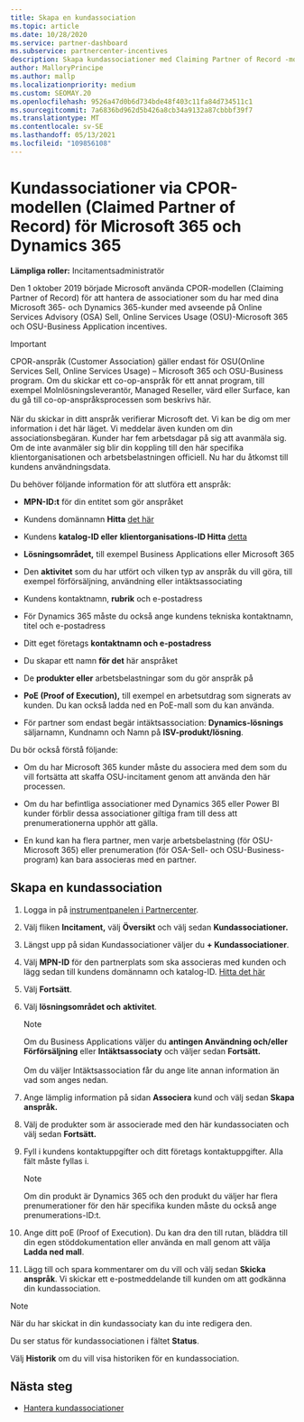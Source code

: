 ```yaml
---
title: Skapa en kundassociation
ms.topic: article
ms.date: 10/28/2020
ms.service: partner-dashboard
ms.subservice: partnercenter-incentives
description: Skapa kundassociationer med Claiming Partner of Record -modellen (CPOR). Hjälper till att hantera försäljning, användning och incitament för Microsoft 365 & Dynamics 365-kunder.
author: MalloryPrincipe
ms.author: mallp
ms.localizationpriority: medium
ms.custom: SEOMAY.20
ms.openlocfilehash: 9526a47d0b6d734bde48f403c11fa84d734511c1
ms.sourcegitcommit: 7a6836bd962d5b426a8cb34a9132a87cbbbf39f7
ms.translationtype: MT
ms.contentlocale: sv-SE
ms.lasthandoff: 05/13/2021
ms.locfileid: "109856108"
---
```

# <a name="customer-associations-via-the-claimed-partner-of-record-cpor-model-for-microsoft-365-and-dynamics-365"></a>Kundassociationer via CPOR-modellen (Claimed Partner of Record) för Microsoft 365 och Dynamics 365


**Lämpliga roller:** Incitamentsadministratör

Den 1 oktober 2019 började Microsoft använda CPOR-modellen (Claiming Partner of Record) för att hantera de associationer som du har med dina Microsoft 365- och Dynamics 365-kunder med avseende på Online Services Advisory (OSA) Sell, Online Services Usage (OSU)-Microsoft 365 och OSU-Business Application incentives.

>[!Important]
> CPOR-anspråk (Customer Association) gäller endast för OSU(Online Services Sell, Online Services Usage) – Microsoft 365 och OSU-Business program. Om du skickar ett co-op-anspråk för ett annat program, till exempel Molnlösningsleverantör, Managed Reseller, värd eller Surface, kan du gå till co-op-anspråksprocessen som beskrivs här. <br><br>När du skickar in ditt anspråk verifierar Microsoft det. Vi kan be dig om mer information i det här läget. Vi meddelar även kunden om din associationsbegäran. Kunder har fem arbetsdagar på sig att avanmäla sig. Om de inte avanmäler sig blir din koppling till den här specifika klientorganisationen och arbetsbelastningen officiell. Nu har du åtkomst till kundens användningsdata. 

Du behöver följande information för att slutföra ett anspråk:

- **MPN-ID:t** för din entitet som gör anspråket

- Kundens domännamn **Hitta** [det här](find-ids-and-domain-names.md)

- Kundens **katalog-ID eller** **klientorganisations-ID Hitta** [detta](find-ids-and-domain-names.md)

- **Lösningsområdet,** till exempel Business Applications eller Microsoft 365

- Den **aktivitet** som du har utfört och vilken typ av anspråk du vill göra, till exempel förförsäljning, användning eller intäktsassociating

- Kundens kontaktnamn, **rubrik** och e-postadress

- För Dynamics 365 måste du också ange  kundens tekniska kontaktnamn, titel och e-postadress

- Ditt eget företags **kontaktnamn och e-postadress**

- Du skapar ett namn **för det** här anspråket

- De **produkter eller** arbetsbelastningar som du gör anspråk på

- **PoE (Proof of Execution),** till exempel en arbetsutdrag som signerats av kunden. Du kan också ladda ned en PoE-mall som du kan använda.

- För partner som endast begär intäktsassociation: **Dynamics-lösnings** säljarnamn, Kundnamn och Namn på **ISV-produkt/lösning**. 

Du bör också förstå följande:

- Om du har Microsoft 365 kunder måste du associera med dem som du vill fortsätta att skaffa OSU-incitament genom att använda den här processen.

- Om du har befintliga associationer med Dynamics 365 eller Power BI kunder förblir dessa associationer giltiga fram till dess att prenumerationerna upphör att gälla.

- En kund kan ha flera partner, men varje arbetsbelastning (för OSU-Microsoft 365) eller prenumeration (för OSA-Sell- och OSU-Business-program) kan bara associeras med en partner.

## <a name="create-a-customer-association"></a>Skapa en kundassociation

1. Logga in på [instrumentpanelen i Partnercenter](https://partner.microsoft.com/dashboard/).

2. Välj fliken **Incitament,** välj **Översikt** och välj sedan **Kundassociationer.**

3. Längst upp på sidan Kundassociationer väljer du **+ Kundassociationer**.

4. Välj **MPN-ID** för den partnerplats som ska associeras med kunden och lägg sedan till kundens domännamn och katalog-ID. [Hitta det här](find-ids-and-domain-names.md)

5. Välj **Fortsätt**.

6. Välj **lösningsområdet och** **aktivitet**. 

   >[!Note]
   >
   >Om du Business Applications väljer du **antingen Användning och/eller Förförsäljning** eller **Intäktsassociaty** och väljer sedan **Fortsätt.** 
   <br><br>Om du väljer Intäktsassociation får du ange lite annan information än vad som anges nedan.

7. Ange lämplig information på sidan **Associera** kund och välj sedan **Skapa anspråk.**

8. Välj de produkter som är associerade med den här kundassociaten och välj sedan **Fortsätt.**

9. Fyll i kundens kontaktuppgifter och ditt företags kontaktuppgifter. Alla fält måste fyllas i. 

   >[!NOTE]
   >Om din produkt är Dynamics 365 och den produkt du väljer har flera prenumerationer för den här specifika kunden måste du också ange prenumerations-ID:t.

10. Ange ditt poE (Proof of Execution). Du kan dra den till rutan, bläddra till din egen stöddokumentation eller använda en mall genom att välja **Ladda ned mall**. 

11. Lägg till och spara kommentarer om du vill och välj sedan **Skicka anspråk**. Vi skickar ett e-postmeddelande till kunden om att godkänna din kundassociation.

   >[!NOTE]
   >När du har skickat in din kundassociaty kan du inte redigera den.

Du ser status för kundassociationen i fältet **Status**.

Välj **Historik** om du vill visa historiken för en kundassociation.

## <a name="next-steps"></a>Nästa steg

- [Hantera kundassociationer](incentives-manage-customer-associations.md)